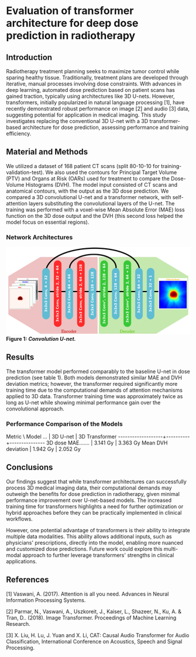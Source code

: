 # Evaluation of transformer architecture for deep dose prediction in radiotherapy

## Introduction

Radiotherapy treatment planning seeks to maximize tumor control while sparing healthy tissue. Traditionally, treatment plans are developed through iterative, manual processes involving dose constraints. With advances in deep learning, automated dose prediction based on patient scans has gained traction, typically using architectures like 3D U-nets. However, transformers, initially popularized in natural language processing [1], have recently demonstrated robust performance on image [2] and audio [3] data, suggesting potential for application in medical imaging. This study investigates replacing the conventional 3D U-net with a 3D transformer-based architecture for dose prediction, assessing performance and training efficiency.

## Material and Methods

We utilized a dataset of 168 patient CT scans (split 80-10-10 for training-validation-test). We also used the contours for Principal Target Volume (PTV) and Organs at Risk (OARs) used for treatment to compare the Dose-Volume Histograms (DVH). The model input consisted of CT scans and anatomical contours, with the output as the 3D dose prediction. We compared a 3D convolutional U-net and a transformer network, with self-attention layers substituting the convolutional layers of the U-net. The training was performed with a voxel-wise Mean Absolute Error (MAE) loss function on the 3D dose output and the DVH (this second loss helped the model focus on essential regions).

### Network Architectures

![Figure 1: Convolution U-net](architecture-convolution.svg)
**Figure 1: _Convolution U-net._**

## Results

The transformer model performed comparably to the baseline U-net in dose prediction (see table 1). Both models demonstrated similar MAE and DVH deviation metrics; however, the transformer required significantly more training time due to the computational demands of attention mechanisms applied to 3D data. Transformer training time was approximately twice as long as U-net while showing minimal performance gain over the convolutional approach.

### Performance Comparison of the Models

Metric \ Model ... | 3D U-net | 3D Transformer
-------------------+----------+---------------
3D dose MAE....... | 3.141 Gy | 3.363 Gy
Mean DVH deviation | 1.942 Gy | 2.052 Gy

## Conclusions

Our findings suggest that while transformer architectures can successfully process 3D medical imaging data, their computational demands may outweigh the benefits for dose prediction in radiotherapy, given minimal performance improvement over U-net-based models. The increased training time for transformers highlights a need for further optimization or hybrid approaches before they can be practically implemented in clinical workflows.

However, one potential advantage of transformers is their ability to integrate multiple data modalities. This ability allows additional inputs, such as physicians' prescriptions, directly into the model, enabling more nuanced and customized dose predictions. Future work could explore this multi-modal approach to further leverage transformers' strengths in clinical applications.

## References

[1] Vaswani, A. (2017). Attention is all you need. Advances in Neural Information Processing Systems.

[2] Parmar, N., Vaswani, A., Uszkoreit, J., Kaiser, L., Shazeer, N., Ku, A. & Tran, D.. (2018). Image Transformer. Proceedings of Machine Learning Research.

[3] X. Liu, H. Lu, J. Yuan and X. Li, CAT: Causal Audio Transformer for Audio Classification, International Conference on Acoustics, Speech and Signal Processing.
